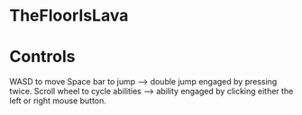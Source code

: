 # TheFloorIsLava

# Controls
WASD to move
Space bar to jump --> double jump engaged by pressing twice.
Scroll wheel to cycle abilities --> ability engaged by clicking either the left or right mouse button.
